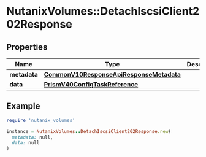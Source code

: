 # NutanixVolumes::DetachIscsiClient202Response

## Properties

| Name | Type | Description | Notes |
| ---- | ---- | ----------- | ----- |
| **metadata** | [**CommonV10ResponseApiResponseMetadata**](CommonV10ResponseApiResponseMetadata.md) |  | [optional] |
| **data** | [**PrismV40ConfigTaskReference**](PrismV40ConfigTaskReference.md) |  | [optional] |

## Example

```ruby
require 'nutanix_volumes'

instance = NutanixVolumes::DetachIscsiClient202Response.new(
  metadata: null,
  data: null
)
```

